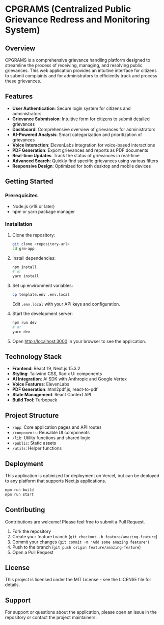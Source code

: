 # CPGRAMS (Centralized Public Grievance Redress and Monitoring System)

## Overview

CPGRAMS is a comprehensive grievance handling platform designed to streamline the process of receiving, managing, and resolving public grievances. This web application provides an intuitive interface for citizens to submit complaints and for administrators to efficiently track and process these grievances.

## Features

- **User Authentication**: Secure login system for citizens and administrators
- **Grievance Submission**: Intuitive form for citizens to submit detailed grievances
- **Dashboard**: Comprehensive overview of grievances for administrators
- **AI-Powered Analysis**: Smart categorization and prioritization of grievances
- **Voice Interaction**: ElevenLabs integration for voice-based interactions
- **PDF Generation**: Export grievances and reports as PDF documents
- **Real-time Updates**: Track the status of grievances in real-time
- **Advanced Search**: Quickly find specific grievances using various filters
- **Responsive Design**: Optimized for both desktop and mobile devices

## Getting Started

### Prerequisites

- Node.js (v18 or later)
- npm or yarn package manager

### Installation

1. Clone the repository:
   ```bash
   git clone <repository-url>
   cd grm-app
   ```

2. Install dependencies:
   ```bash
   npm install
   # or
   yarn install
   ```

3. Set up environment variables:
   ```bash
   cp template.env .env.local
   ```
   Edit `.env.local` with your API keys and configuration.

4. Start the development server:
   ```bash
   npm run dev
   # or
   yarn dev
   ```

5. Open [http://localhost:3000](http://localhost:3000) in your browser to see the application.

## Technology Stack

- **Frontend**: React 19, Next.js 15.3.2
- **Styling**: Tailwind CSS, Radix UI components
- **AI Integration**: AI SDK with Anthropic and Google Vertex
- **Voice Features**: ElevenLabs
- **PDF Generation**: html2pdf.js, react-to-pdf
- **State Management**: React Context API
- **Build Tool**: Turbopack

## Project Structure

- `/app`: Core application pages and API routes
- `/components`: Reusable UI components
- `/lib`: Utility functions and shared logic
- `/public`: Static assets
- `/utils`: Helper functions

## Deployment

This application is optimized for deployment on Vercel, but can be deployed to any platform that supports Next.js applications.

```bash
npm run build
npm run start
```

## Contributing

Contributions are welcome! Please feel free to submit a Pull Request.

1. Fork the repository
2. Create your feature branch (`git checkout -b feature/amazing-feature`)
3. Commit your changes (`git commit -m 'Add some amazing feature'`)
4. Push to the branch (`git push origin feature/amazing-feature`)
5. Open a Pull Request

## License

This project is licensed under the MIT License - see the LICENSE file for details.

## Support

For support or questions about the application, please open an issue in the repository or contact the project maintainers.
